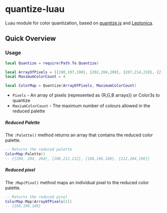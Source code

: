 quantize-luau
========

Luau module for color quantization, based on [quantize.js](https://github.com/olivierlesnicki/quantize) and [Leptonica](https://github.com/DanBloomberg/leptonica/blob/master/src/colorquant2.c).


Quick Overview
--------------

### Usage

`````lua
local Quantize = require(Path.To.Quantize)

local ArrayOfPixels = {{190,197,190}, {202,204,200}, {207,214,210}, {211,214,211}, {205,207,207}}
local MaximumColorCount = 4

local ColorMap = Quantize(ArrayOfPixels, MaximumColorCount)
`````

* `Pixels` - An array of pixels (represented as {R,G,B arrays}) or Color3s to quantize
* `MaxiumColorCount` - The maximum number of colours allowed in the reduced palette

##### Reduced Palette

The `:Palette()` method returns an array that contains the reduced color palette.

`````lua
-- Returns the reduced palette
ColorMap:Palette()
-- {{204, 204, 204}, {208,212,212}, {188,196,188}, {212,204,196}}
`````

##### Reduced pixel

The `:Map(Pixel)` method maps an individual pixel to the reduced color palette.

`````lua
-- Returns the reduced pixel
ColorMap:Map(ArrayOfPixels[1])
-- {188,196,188}
`````
